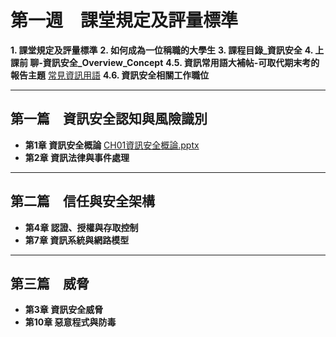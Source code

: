 # 第一週　課堂規定及評量標準

**1. 課堂規定及評量標準**
**2. 如何成為一位稱職的大學生**
**3. 課程目錄_資訊安全**
**4. 上課前 聊-資訊安全_Overview_Concept**
**4.5. 資訊常用語大補帖-可取代期末考的報告主題**   [常見資訊用語](1-5.常見資訊用語_及_同學可以報告_取代期中期未考的題目.txt)
**4.6. 資訊安全相關工作職位**

---

## 第一篇　資訊安全認知與風險識別

- **第1章 資訊安全概論**    [CH01資訊安全概論.pptx](CH01資訊安全概論.pptx)
- **第2章 資訊法律與事件處理**

---

## 第二篇　信任與安全架構

- **第4章 認證、授權與存取控制**
- **第7章 資訊系統與網路模型**

---

## 第三篇　威脅

- **第3章 資訊安全威脅**
- **第10章 惡意程式與防毒**